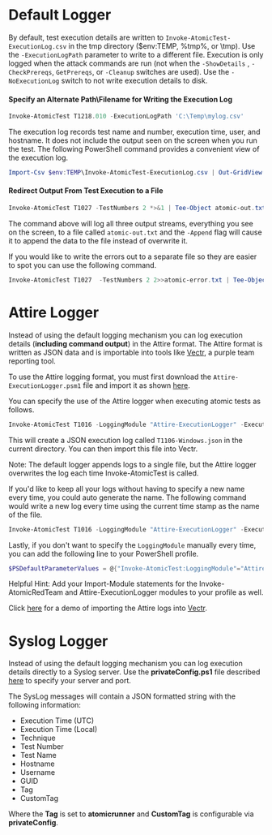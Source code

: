 # Default Logger

By default, test execution details are written to `Invoke-AtomicTest-ExecutionLog.csv` in the tmp directory ($env:TEMP, %tmp%, or \tmp). Use the `-ExecutionLogPath` parameter to write to a different file. Execution is only logged when the attack commands are run (not when the `-ShowDetails` , `-CheckPrereqs`, `GetPrereqs`, or `-Cleanup` switches are used). Use the `-NoExecutionLog` switch to not write execution details to disk. 

#### Specify an Alternate Path\Filename for Writing the Execution Log

```powershell
Invoke-AtomicTest T1218.010 -ExecutionLogPath 'C:\Temp\mylog.csv'
```

The execution log records test name and number, execution time, user, and hostname. It does not include the output seen on the screen when you run the test. The following PowerShell command provides a convenient view of the execution log.

```powershell
Import-Csv $env:TEMP\Invoke-AtomicTest-ExecutionLog.csv | Out-GridView
```

#### Redirect Output From Test Execution to a File

```powershell
Invoke-AtomicTest T1027 -TestNumbers 2 *>&1 | Tee-Object atomic-out.txt -Append
```

The command above will log all three output streams, everything you see on the screen, to a file called `atomic-out.txt` and the `-Append` flag will cause it to append the data to the file instead of overwrite it.

If you would like to write the errors out to a separate file so they are easier to spot you can use the following command.

```powershell
Invoke-AtomicTest T1027  -TestNumbers 2 2>>atomic-error.txt | Tee-Object atomic-out.txt -Append
```

# Attire Logger

Instead of using the default logging mechanism you can log execution details (**including command output**) in the Attire format. The Attire format is written as JSON data and is importable into tools like [Vectr](https://vectr.io/), a purple team reporting tool.

To use the Attire logging format, you must first download the `Attire-ExecutionLogger.psm1` file and import it as shown [here](https://github.com/SecurityRiskAdvisors/invoke-atomic-attire-logger).

You can specify the use of the Attire logger when executing atomic tests as follows.

```powershell
Invoke-AtomicTest T1016 -LoggingModule "Attire-ExecutionLogger" -ExecutionLogPath T1016-Windows.json
```

This will create a JSON execution log called `T1106-Windows.json` in the current directory. You can then import this file into Vectr.

Note: The default logger appends logs to a single file, but the Attire logger overwrites the log each time Invoke-AtomicTest is called.

If you'd like to keep all your logs without having to specify a new name every time, you could auto generate the name. The following command would write a new log every time using the current time stamp as the name of the file.

```powershell
Invoke-AtomicTest T1016 -LoggingModule "Attire-ExecutionLogger" -ExecutionLogPath ((Get-Date -UFormat %s) + ".json")
```

Lastly, if you don't want to specify the `LoggingModule` manually every time, you can add the following line to your PowerShell profile.

```powershell
$PSDefaultParameterValues = @{"Invoke-AtomicTest:LoggingModule"="Attire-ExecutionLogger"}
```

Helpful Hint: Add your Import-Module statements for the Invoke-AtomicRedTeam and Attire-ExecutionLogger modules to your profile as well.

Click [here](https://www.youtube.com/watch?v=n-C9ovMFYnk) for a demo of importing the Attire logs into [Vectr](https://vectr.io/).

# Syslog Logger

Instead of using the default logging mechanism you can log execution details directly to a Syslog server. Use the **privateConfig.ps1** file described [here](https://github.com/redcanaryco/invoke-atomicredteam/wiki/Continuous-Atomic-Testing) to specify your server and port.

The SysLog messages will contain a JSON formatted string with the following information:

* Execution Time (UTC)
* Execution Time (Local)
* Technique
* Test Number
* Test Name
* Hostname
* Username
* GUID
* Tag
* CustomTag

Where the **Tag** is set to **atomicrunner** and **CustomTag** is configurable via **privateConfig**.